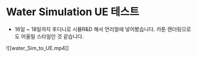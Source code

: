 # Water Simulation UE 테스트
- 16일 ~ 18일까지 후디니로 시뮬R&D 해서 언리얼에 넣어봤습니다. 카툰 렌더링으로도 어울릴 스타일인 것 같습니다. 

![[water_Sim_to_UE.mp4]]